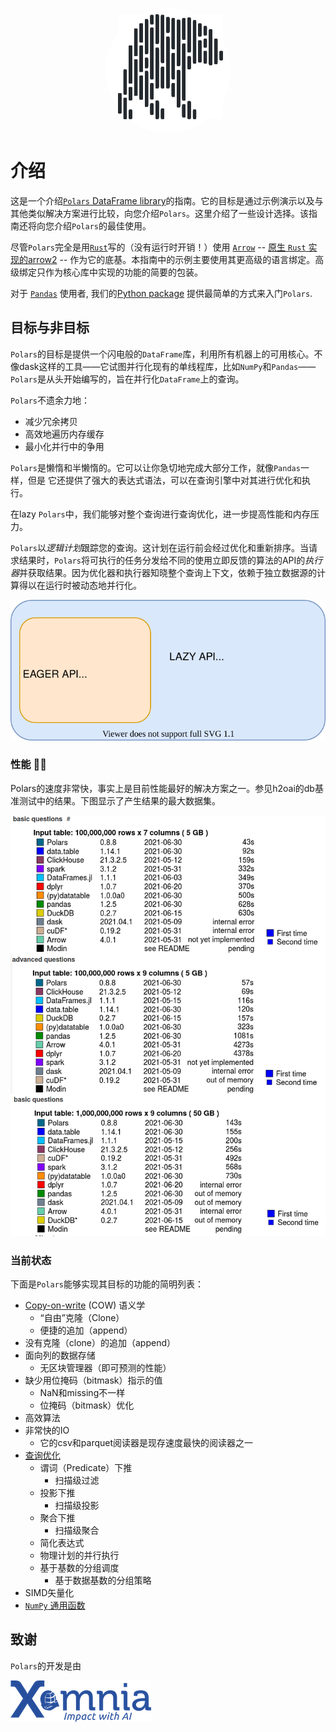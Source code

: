 <div style="margin: 30px auto; background-color: white; border-radius: 50%; width: 200px; height: 200px;"><img src="https://raw.githubusercontent.com/pola-rs/polars-static/master/logos/polars-logo-dark.svg" alt="Polars logo" style="width: 168px; height: 168px; padding: 10px 20px;"></div>

# 介绍

这是一个介绍[`Polars` DataFrame library](https://github.com/pola-rs/polars)的指南。它的目标是通过示例演示以及与其他类似解决方案进行比较，向您介绍`Polars`。这里介绍了一些设计选择。该指南还将向您介绍`Polars`的最佳使用。

尽管`Polars`完全是用[`Rust`](https://www.rust-lang.org/)写的（没有运行时开销！）使用 [`Arrow`](https://arrow.apache.org/) -- [原生 `Rust` 实现的arrow2](https://github.com/jorgecarleitao/arrow2) -- 作为它的底基。本指南中的示例主要使用其更高级的语言绑定。高级绑定只作为核心库中实现的功能的简要的包装。

对于 [`Pandas`](https://pandas.pydata.org/) 使用者, 我们的[Python package](https://pypi.org/project/polars/) 提供最简单的方式来入门`Polars`.

## 目标与非目标

`Polars`的目标是提供一个闪电般的`DataFrame`库，利用所有机器上的可用核心。不像dask这样的工具——它试图并行化现有的单线程库，比如`NumPy`和`Pandas`——`Polars`是从头开始编写的，旨在并行化`DataFrame`上的查询。

`Polars`不遗余力地：

- 减少冗余拷贝
- 高效地遍历内存缓存
- 最小化并行中的争用

`Polars`是懒惰和半懒惰的。它可以让你急切地完成大部分工作，就像`Pandas`一样，但是
它还提供了强大的表达式语法，可以在查询引擎中对其进行优化和执行。

在lazy `Polars`中，我们能够对整个查询进行查询优化，进一步提高性能和内存压力。

`Polars`以*逻辑计划*跟踪您的查询。这计划在运行前会经过优化和重新排序。当请求结果时，`Polars`将可执行的任务分发给不同的使用立即反馈的算法的API的*执行器*并获取结果。因为优化器和执行器知晓整个查询上下文，依赖于独立数据源的计算得以在运行时被动态地并行化。

![](https://raw.githubusercontent.com/pola-rs/polars-static/master/docs/api.svg)

### 性能 🚀🚀

Polars的速度非常快，事实上是目前性能最好的解决方案之一。参见h2oai的db基准测试中的结果。下图显示了产生结果的最大数据集。

![](../data/db-benchmark.png)

### 当前状态

下面是`Polars`能够实现其目标的功能的简明列表：

- [Copy-on-write](https://en.wikipedia.org/wiki/Copy-on-write) (COW) 语义学
  - “自由”克隆（Clone）
  - 便捷的追加（append）
- 没有克隆（clone）的追加（append）
- 面向列的数据存储
  - 无区块管理器（即可预测的性能）
- 缺少用位掩码（bitmask）指示的值
  - NaN和missing不一样
  - 位掩码（bitmask）优化
- 高效算法
- 非常快的IO
  - 它的csv和parquet阅读器是现存速度最快的阅读器之一
- [查询优化](optimizations/lazy/intro.md)
  - 谓词（Predicate）下推
    - 扫描级过滤
  - 投影下推
    - 扫描级投影
  - 聚合下推
    - 扫描级聚合
  - 简化表达式
  - 物理计划的并行执行
  - 基于基数的分组调度
    - 基于数据基数的分组策略
- SIMD矢量化
- [`NumPy` 通用函数](https://numpy.org/doc/stable/reference/ufuncs.html)

## 致谢

`Polars`的开发是由

[![Xomnia](https://raw.githubusercontent.com/pola-rs/polars-static/master/sponsors/xomnia.png)](https://www.xomnia.com)
